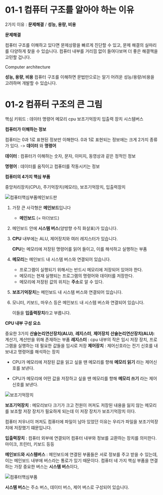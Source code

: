 # **01-1 컴퓨터 구조를 알아야 하는 이유** 

2가지 이유 : **문제해결** / **성능, 용량, 비용**

**문제해결**

컴퓨터 구조를 이해하고 있다면 문제상황을 빠르게 진단할 수 있고, 문제 해결의 실마리를 다양하게 찾을 수 있습니다. 컴퓨터 내부를 거리낌 없이 들여다보며 더 좋은 해결책을 고민할 겁니다. 

Computer architecture

**성능, 용량, 비용**
컴퓨터 구조를 이해하면 문법만으로는 알기 어려운 성능/용량/비용을 고려하며 개발할 수 있습니다. 

# 01-2 컴퓨터 구조의 큰 그림

핵심 키워드 : 데이터 명령어 메모리 cpu 보조기억장치 입출력 장치 시스템버스 	

**컴퓨터가 이해하는 정보**

컴퓨터는 0과 1로 표현된 정보만 이해한다. 0과 1로 표현되는 정보에는 크게 2가지 종류가 있다. -> **데이터** 와 **명령어**

**데이터** : 컴퓨터가 이해하는 숫자, 문자, 이미지, 동영상과 같은 정적인 정보

**명령어** : 데이터를 움직이고 컴퓨터를 작동시키는 정보 

**컴퓨터의 4가지 핵심 부품**

중앙처리장치(CPU), 주기억장치(메모리), 보조기억장치, 입출력장치 

![컴퓨터핵심부품메인보드판](https://post-phinf.pstatic.net/MjAyMjA5MjdfMjQ2/MDAxNjY0MjU5NjIzMzAw.tb47anfAGlkEiL0GX2LNfpz5i3INX9-UhlWMGy92rikg.UUBhZOKT3Th99SsNixwKygExBJ3dWVH4yyZssMYvPeYg.PNG/%EC%BB%B4%ED%93%A8%ED%84%B0%EC%9D%98_%EA%B5%AC%EC%A1%B0.png?type=w1200)

1. 가장 큰 사각형은 **메인보드**입니다

   * **메인보드** (= 마더보드)

2. 메인보드 안에 **시스템 버스**(양방향 수직 화살표)가 있습니다.

3. **CPU** 내부에는 ALU, 제어장치와 여러 레지스터가 있습니다.

   **CPU**는 메모리에 저장된 명령어를 읽어 들이고, 이를 해석하고 실행하는 부품

4. **메모리**는 메인보드 내 시스템 버스와 연결되어 있습니다.

   * 프로그램이 실행되기 위해서는 반드시 메모리에 저장되어 있어야 한다.
   * 메모리는 현재 실행되는 프로그램의 명령어와 데이터를 저장한다.
   * 메모리에 저장된 값의 위치는 **주소**로 알 수 있다.  

5. **보조기억장치**는 메인보드 내 시스템 버스와 연결되어 있습니다.

6. 모니터, 키보드, 마우스 등은 메인보드 내 시스템 버스와 연결되어 있습니다.

   이들을 **입출력장치**라고 부릅니다.

**CPU 내부 구성 요소**

중요한 3가지 **산술논리연산장치(ALU)**, **레지스터**, **제어장치** 
**산술논리연산장치(ALU)**: 계산기, 계산만을 위해 존재하는 부품
**레지스터** : cpu 내부의 작은 임시 저장 장치, 프로그램을 실행하는 데 필요한 값들을 임시로 저장
**제어장치** : 제어신호라는 전기 신호를 내보내고 명령어를 해석하는 장치
 * CPU가 메모리에 저장된 값을 읽고 싶을 땐 메모리를 향해 **메모리 읽기** 라는 제어신호를 보낸다.  

 * CPU가 메모리에 어떤 값을 저장하고 싶을 땐 메모리를 향해 **메모리 쓰기** 라는 제어신호를 보낸다.  

   



![보조기억장치](http://hongong.hanbit.co.kr/wp-content/uploads/2022/09/%EC%BB%B4%ED%93%A8%ED%84%B0-%EA%B5%AC%EC%A1%B0_%EB%B3%B4%EC%A1%B0%EA%B8%B0%EC%96%B5%EC%9E%A5%EC%B9%98.png)

**보조기억장치** 
: 메모리보다 크기가 크고 전원이 꺼져도 저장된 내용을 잃지 않는 메모리를 보조할 저장 장치가 필요하게 되는데 이 저장 장치가 보조기억장치 이다.  

컴퓨터 저우너이 꺼져도 컴퓨터에 파일이 남아 있었던 이유는 우리가 파일을 보조기억장치에 저장했기 떄문입니다.

**입출력장치**
: 컴퓨터 외부에 연결되어 컴퓨터 내부와 정보를 교환하는 장치를 의미한다.
마이크, 프린터, 키보드 등등



**메인보드와 시스템버스**
: 메인보드에 연결된 부품들은 서로 정보를 주고 받을 수 있는데, 이는 메인보드 내부에 버스라는 통로가 있기 때문이다. 컴퓨터 네 가지 핵심 부품을 연결하는 가장 중요한 버스는 **시스템 버스**이다, 

![컴퓨터핵심부품](https://post-phinf.pstatic.net/MjAyMjA5MjdfODgg/MDAxNjY0MjY0MjgxMzM1.fdIJozF6HqAh52-f8cLerKmNoru1ZqB5Mubn8skluHkg._mJnhtcj7cXg_m-C6lnQM_OTT0uoXxmrDRNEL9VXVaQg.PNG/%EC%BB%B4%ED%93%A8%ED%84%B0_%EA%B5%AC%EC%A1%B0_%EB%A9%94%EC%9D%B8%EB%B3%B4%EB%93%9C%EC%99%80_%EC%8B%9C%EC%8A%A4%ED%85%9C_%EB%B2%84%EC%8A%A4.png?type=w1200)

**시스템 버스**는 주소 버스, 데이터 버스, 제어 버스로 구성되어 있습니다.